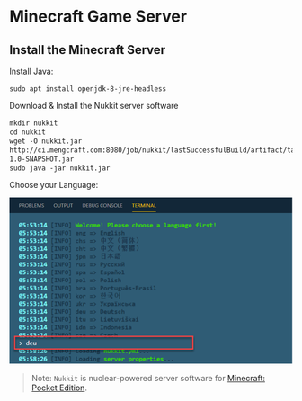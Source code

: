 # Minecraft Game Server

## Install the Minecraft Server

Install Java:

```
sudo apt install openjdk-8-jre-headless
```

Download & Install the Nukkit server software

```
mkdir nukkit
cd nukkit
wget -O nukkit.jar http://ci.mengcraft.com:8080/job/nukkit/lastSuccessfulBuild/artifact/target/nukkit-1.0-SNAPSHOT.jar
sudo java -jar nukkit.jar
```

Choose your Language:

![setup-nukkit](_images/setup-nukkit.png)

> Note: `Nukkit` is nuclear-powered server software for [Minecraft: Pocket Edition](https://github.com/NukkitX/Nukkit).
